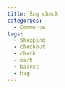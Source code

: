 ```yaml
---
title: Bag check
categories:
  - Commerce
tags:
  - shopping
  - checkout
  - check
  - cart
  - basket
  - bag
---
```

